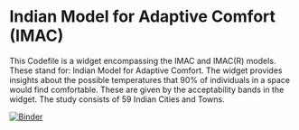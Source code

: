 # Indian Model for Adaptive Comfort (IMAC)
This Codefile is a widget encompassing the IMAC and IMAC(R) models. These stand for: Indian Model for Adaptive Comfort. The widget provides insights about the possible temperatures that 90% of individuals in a space would find comfortable. These are given by the acceptability bands in the widget. The study consists of 59 Indian Cities and Towns. 

[![Binder](https://mybinder.org/badge_logo.svg)](https://mybinder.org/v2/gh/spandan-pandya/IMAC/HEAD?urlpath=voila%2Frender%2FIMAC_Widget.ipynb)
